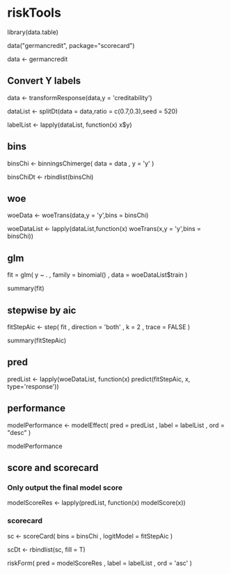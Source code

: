 # riskTools

library(data.table)

data("germancredit", package="scorecard")

data <- germancredit

##  Convert Y labels

data <- transformResponse(data,y = 'creditability')

dataList <- splitDt(data = data,ratio = c(0.7,0.3),seed = 520)

labelList <- lapply(dataList, function(x) x$y)

##  bins

binsChi <- binningsChimerge(
  data = data
  , y = 'y'
)

binsChiDt <- rbindlist(binsChi)

## woe

woeData <- woeTrans(data,y = 'y',bins = binsChi)

woeDataList <- lapply(dataList,function(x) woeTrans(x,y = 'y',bins = binsChi))

## glm

fit = glm(
  y ~ .
  , family = binomial()
  , data = woeDataList$train
)

summary(fit)

## stepwise by aic

fitStepAic <- step(
  fit
  , direction = 'both'
  , k = 2
  , trace = FALSE
)

summary(fitStepAic)

## pred

predList <- lapply(woeDataList, function(x) predict(fitStepAic, x, type='response'))

## performance

modelPerformance <- modelEffect(
  pred = predList
  , label = labelList
  , ord = "desc"
)

modelPerformance

##  score and scorecard

### Only output the final model score

modelScoreRes <- lapply(predList, function(x) modelScore(x))

### scorecard

sc <- scoreCard(
  bins = binsChi
  , logitModel = fitStepAic
)

scDt <- rbindlist(sc, fill = T)

riskForm(
 pred = modelScoreRes
 , label = labelList
 , ord = 'asc'
)

